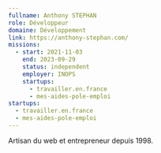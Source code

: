 ```yaml
---
fullname: Anthony STEPHAN
role: Développeur
domaine: Développement
link: https://anthony-stephan.com/
missions:
  - start: 2021-11-03
    end: 2023-09-29
    status: independent
    employer: INOPS
    startups:
      - travailler.en.france
      - mes-aides-pole-emploi
startups:
  - travailler.en.france
  - mes-aides-pole-emploi
---
```


Artisan du web et entrepreneur depuis 1998.
